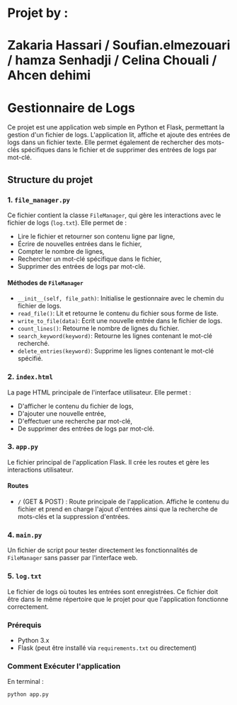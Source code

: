 # Projet by : 
 # Zakaria Hassari / Soufian.elmezouari / hamza Senhadji / Celina Chouali / Ahcen dehimi 
# Gestionnaire de Logs

Ce projet est une application web simple en Python et Flask, permettant la gestion d'un fichier de logs. L'application lit, affiche et ajoute des entrées de logs dans un fichier texte. Elle permet également de rechercher des mots-clés spécifiques dans le fichier et de supprimer des entrées de logs par mot-clé.

## Structure du projet

### 1. `file_manager.py`
Ce fichier contient la classe `FileManager`, qui gère les interactions avec le fichier de logs (`log.txt`). Elle permet de :
- Lire le fichier et retourner son contenu ligne par ligne,
- Écrire de nouvelles entrées dans le fichier,
- Compter le nombre de lignes,
- Rechercher un mot-clé spécifique dans le fichier,
- Supprimer des entrées de logs par mot-clé.

#### Méthodes de `FileManager`
- `__init__(self, file_path)`: Initialise le gestionnaire avec le chemin du fichier de logs.
- `read_file()`: Lit et retourne le contenu du fichier sous forme de liste.
- `write_to_file(data)`: Écrit une nouvelle entrée dans le fichier de logs.
- `count_lines()`: Retourne le nombre de lignes du fichier.
- `search_keyword(keyword)`: Retourne les lignes contenant le mot-clé recherché.
- `delete_entries(keyword)`: Supprime les lignes contenant le mot-clé spécifié.

### 2. `index.html`
La page HTML principale de l'interface utilisateur. Elle permet :
- D'afficher le contenu du fichier de logs,
- D'ajouter une nouvelle entrée,
- D'effectuer une recherche par mot-clé,
- De supprimer des entrées de logs par mot-clé.

### 3. `app.py`
Le fichier principal de l'application Flask. Il crée les routes et gère les interactions utilisateur.

#### Routes
- `/` (GET & POST) : Route principale de l'application. Affiche le contenu du fichier et prend en charge l'ajout d'entrées ainsi que la recherche de mots-clés et la suppression d'entrées.

### 4. `main.py`
Un fichier de script pour tester directement les fonctionnalités de `FileManager` sans passer par l'interface web.

### 5. `log.txt`
Le fichier de logs où toutes les entrées sont enregistrées. Ce fichier doit être dans le même répertoire que le projet pour que l'application fonctionne correctement.

### Prérequis
- Python 3.x
- Flask (peut être installé via `requirements.txt` ou directement)

### Comment Exécuter l'application
En terminal : 
```bash
python app.py

